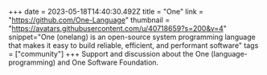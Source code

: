 +++
date = 2023-05-18T14:40:30.492Z
title = "One"
link = "https://github.com/One-Language"
thumbnail = "https://avatars.githubusercontent.com/u/40718659?s=200&v=4"
snippet="One (onelang) is an open-source system programming language that makes it easy to build reliable, efficient, and performant software"
tags = ["community"]
+++
Support and discussion about the One (language-programming) and One Software Foundation.

